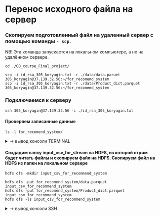 # Перенос исходного файла на сервер

### Скопируем подготовленный файл на удаленный сервер с помощью команды `- scp`.

NB! Эта команда запускается на локальном компьютере, а не на удалённом сервере.

```shell
cd ./GB_course_Final_project/

scp -i id_rsa_305_koryagin.txt -r ./data/data.paruet 305_koryagin@37.139.32.56:~/for_recomend_system
scp -i id_rsa_305_koryagin.txt -r ./data/Product_dict.parquet 305_koryagin@37.139.32.56:~/for_recomend_system
```

### Подключаемся к серверy

```shell
ssh 305_koryagin@37.139.32.56 -i ./id_rsa_305_koryagin.txt
```

#### Проверяем записанные данные

```shell
ls -l for_recomend_system/
```

<details>
    <summary> → вывод консоли TERMINAL</summary>

```shell
-rwx------ 1 305_koryagin 305_koryagin 2331217025 Apr 23 17:33 data.csv
-rw-r--r-- 1 305_koryagin 305_koryagin  262165701 May  4 17:13 data.parquet
-rw-r--r-- 1 305_koryagin 305_koryagin    1797698 Apr 25 07:59 Product_dict.parquet
```

</details>

#### Создадим папку input_csv_for_stream на HDFS, из которой стрим будет читать файлы и скопируем файл на HDFS. Cкопируем файл на HDFS из папки на локальном сервере

```shell
hdfs dfs -mkdir input_csv_for_recommend_system

hdfs dfs -put for_recomend_system/data.parquet input_csv_for_recommend_system
hdfs dfs -put for_recomend_system/Product_dict.parquet input_csv_for_recommend_system
hdfs dfs -ls input_csv_for_recommend_system
```

<details>
    <summary> → вывод консоли SSH</summary>

```shell
Found 2 items
-rw-r--r--   2 305_koryagin 305_koryagin    1797698 2021-04-25 08:01 input_csv_for_recommend_system/Product_dict.parquet
-rw-r--r--   2 305_koryagin 305_koryagin  262165701 2021-05-04 17:33 input_csv_for_recommend_system/data.parquet
```

</details>
